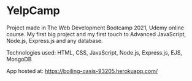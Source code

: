 # YelpCamp
Project made in The Web Development Bootcamp 2021, Udemy online course.
My first big project and my first touch to Advanced JavaScript, Node.js, Express.js and any database.

Technologies used: HTML, CSS, JavaScript, Node.js, Express.js, EJS, MongoDB

App hosted at: https://boiling-oasis-93205.herokuapp.com/
